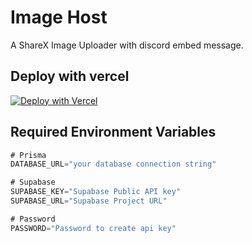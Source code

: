 # Image Host

A ShareX Image Uploader with discord embed message.

## Deploy with vercel

[![Deploy with Vercel](https://vercel.com/button)](https://vercel.com/new/clone?repository-url=https%3A%2F%2Fgithub.com%2Fiahacker123%2Fimage-host-svelte&env=DATABASE_URL,SUPABASE_KEY,SUPABASE_URL,PASSWORD)

## Required Environment Variables

```js
# Prisma
DATABASE_URL="your database connection string"

# Supabase
SUPABASE_KEY="Supabase Public API key"
SUPABASE_URL="Supabase Project URL"

# Password
PASSWORD="Password to create api key"
```
